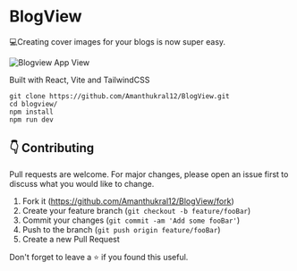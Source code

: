 # BlogView

💻Creating cover images for your
blogs is now super easy.

![Blogview App View](https://user-images.githubusercontent.com/47064923/149499378-fbcc808b-d02a-486a-991f-74db2b55aa5c.jpg)

Built with React, Vite and TailwindCSS

```shell
git clone https://github.com/Amanthukral12/BlogView.git
cd blogview/
npm install
npm run dev
```

## 👇 Contributing

Pull requests are welcome. For major changes, please open an issue first to discuss what you would like to change.

1. Fork it (<https://github.com/Amanthukral12/BlogView/fork>)
2. Create your feature branch (`git checkout -b feature/fooBar`)
3. Commit your changes (`git commit -am 'Add some fooBar'`)
4. Push to the branch (`git push origin feature/fooBar`)
5. Create a new Pull Request

Don't forget to leave a ⭐ if you found this useful.
